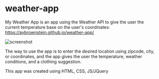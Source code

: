 # weather-app

My Weather App is an app using the Weather API to give the user the current temperature base on the user's coordinates: 
https://aybrownstein.github.io/weather-app/

![screenshot](https://user-images.githubusercontent.com/62718318/88313849-17ab5100-cce2-11ea-8b1f-ba8b0ccd92c3.PNG)

The way to use the app is to enter the desired location using zipcode, city, or coordinates, and the app gives the user the temperature, weather conditions, and a clothing suggestion.

This app was created using HTML, CSS, JS/JQuery
